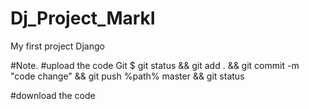 # Dj_Project_MarkI
My first project Django

#Note. #upload the code Git
$ git status && git add . && git commit -m "code change" && git push %path% master && git status

#download the code
